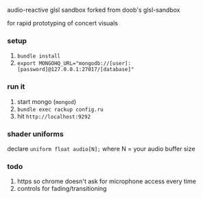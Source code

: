 audio-reactive glsl sandbox forked from doob's glsl-sandbox

for rapid prototyping of concert visuals

### setup

1. `bundle install`
2. `export MONGOHQ_URL="mongodb://[user]:[password]@127.0.0.1:27017/[database]"`

### run it

1. start mongo (`mongod`)
2. `bundle exec rackup config.ru`
3. hit `http://localhost:9292`

### shader uniforms

declare `uniform float audio[N];` where N = your audio buffer size

### todo

1. https so chrome doesn't ask for microphone access every time
2. controls for fading/transitioning
